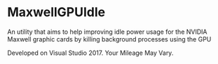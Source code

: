 # MaxwellGPUIdle
An utility that aims to help improving idle power usage for the NVIDIA Maxwell graphic cards by killing background processes using the GPU

Developed on Visual Studio 2017. Your Mileage May Vary.
